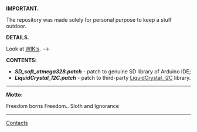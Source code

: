 **IMPORTANT.**

The repository was made solely for personal purpose to keep a stuff outdoor.

**DETAILS.**

Look at [WIKIs](https://github.com/ska-la/arduino_patches/wiki). -->

**CONTENTS:**
* **_SD_soft_atmega328.patch_** - patch to genuine SD library of Arduino IDE;
* **_LiquidCrystal_I2C.patch_** - patch to third-party [LiquidCrystal_I2C](http://www.xs4all.nl/~hmario/arduino/LiquidCrystal_I2C/) library.

---

**Motto:**

Freedom borns Freedom.. Sloth and Ignorance

---

[Contacts](mailto:akdotvokchusatgmaildotcom)
